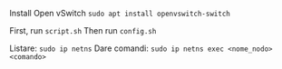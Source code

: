 Install Open vSwitch
`sudo apt install openvswitch-switch`

First, run
`script.sh`
Then run 
`config.sh`

Listare:
`sudo ip netns`
Dare comandi:
`sudo ip netns exec <nome_nodo> <comando>`